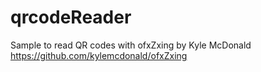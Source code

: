 qrcodeReader
============

Sample to read QR codes with ofxZxing by Kyle McDonald
https://github.com/kylemcdonald/ofxZxing
